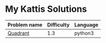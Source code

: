 # My Kattis Solutions

| Problem name  | Difficulty | Language |
| ------------- | ------------- | ------------- |
| [Quadrant](https://open.kattis.com/problems/quadrant)  | 1.3  | python3 |
